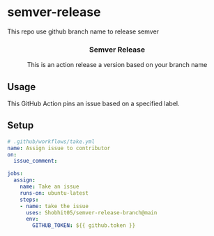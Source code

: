 # semver-release
This repo use github branch name to release semver

<h3 align="center">Semver Release</h3>
<p align="center">This is an action release a version based on your branch name<p>

## Usage

This GitHub Action pins an issue based on a specified label. 


## Setup

```yaml
# .github/workflows/take.yml 
name: Assign issue to contributor
on: 
  issue_comment:

jobs:
  assign:
    name: Take an issue
    runs-on: ubuntu-latest
    steps:
    - name: take the issue
      uses: Shobhit05/semver-release-branch@main
      env:
        GITHUB_TOKEN: ${{ github.token }}
```
